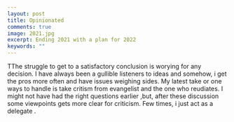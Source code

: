 ```yaml
---
layout: post
title: Opinionated
comments: true
image: 2021.jpg
excerpt: Ending 2021 with a plan for 2022
keywords: ""
---
```

TThe struggle to get to a satisfactory conclusion is worying for any decision. I have always been a gullible listeners to ideas and somehow, i get the pros more often and have issues weighing sides. My latest take or one ways to handle is take critism from evangelist and the one who reudiates. I might not have had the right questions earlier ,but, after these discussion some viewpoints gets more clear for criticism. Few times, i just act as a delegate . 
